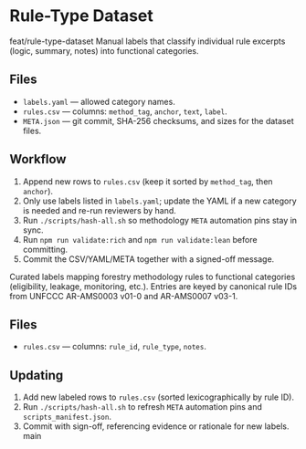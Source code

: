 # Rule-Type Dataset

 feat/rule-type-dataset
Manual labels that classify individual rule excerpts (logic, summary, notes) into functional categories.

## Files
- `labels.yaml` — allowed category names.
- `rules.csv` — columns: `method_tag`, `anchor`, `text`, `label`.
- `META.json` — git commit, SHA-256 checksums, and sizes for the dataset files.

## Workflow
1. Append new rows to `rules.csv` (keep it sorted by `method_tag`, then `anchor`).
2. Only use labels listed in `labels.yaml`; update the YAML if a new category is needed and re-run reviewers by hand.
3. Run `./scripts/hash-all.sh` so methodology `META` automation pins stay in sync.
4. Run `npm run validate:rich` and `npm run validate:lean` before committing.
5. Commit the CSV/YAML/META together with a signed-off message.

Curated labels mapping forestry methodology rules to functional categories (eligibility, leakage, monitoring, etc.). Entries are keyed by canonical rule IDs from UNFCCC AR-AMS0003 v01-0 and AR-AMS0007 v03-1.

## Files
- `rules.csv` — columns: `rule_id`, `rule_type`, `notes`.

## Updating
1. Add new labeled rows to `rules.csv` (sorted lexicographically by rule ID).
2. Run `./scripts/hash-all.sh` to refresh `META` automation pins and `scripts_manifest.json`.
3. Commit with sign-off, referencing evidence or rationale for new labels.
 main
